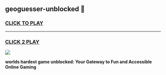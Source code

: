 
## geoguesser-unblocked 👋
<h3>
<a href="https://premium.freeplayer.one?title=geoguesser-unblocked&ref=14F">CLICK TO PLAY</a></h3>
<hr>

<h3>
<a href="https://premium.freeplayer.one?title=geoguesser-unblocked&ref=14F">CLICK 2 PLAY</a>
  
</h3>

<a href="https://premium.freeplayer.one?title=geoguesser-unblocked&ref=12F/"><img src="https://clearcache.store/games.png"></a>


**worlds hardest game unblocked: Your Gateway to Fun and Accessible Online Gaming**
